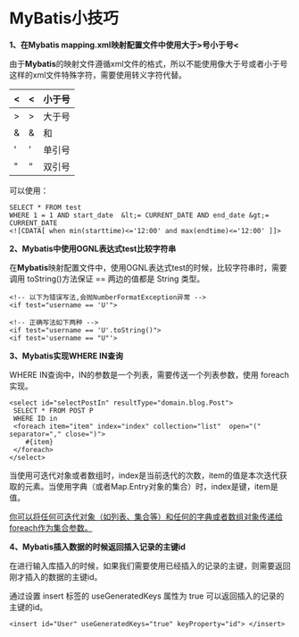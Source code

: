 # MyBatis小技巧

**1、在Mybatis mapping.xml映射配置文件中使用大于>号小于号<**

由于**Mybatis**的映射文件遵循xml文件的格式，所以不能使用像大于号或者小于号这样的xml文件特殊字符，需要使用转义字符代替。

| <    | <    | 小于号 |
| :--- | :--- | :----- |
| >    | >    | 大于号 |
| &    | &    | 和     |
| '    | ’    | 单引号 |
| "    | “    | 双引号 |

可以使用：

```
SELECT * FROM test 
WHERE 1 = 1 AND start_date  &lt;= CURRENT_DATE AND end_date &gt;= CURRENT_DATE
<![CDATA[ when min(starttime)<='12:00' and max(endtime)<='12:00' ]]>
```

**2、Mybatis中使用OGNL表达式test比较字符串**

在**Mybatis**映射配置文件中，使用OGNL表达式test的时候，比较字符串时，需要调用 toString()方法保证 == 两边的值都是 String 类型。

```
<!-- 以下为错误写法,会抛NumberFormatException异常 -->
<if test="username == 'U'">

<!-- 正确写法如下两种 -->
<if test="username == 'U'.toString()">
<if test='username == "U"'>
```

**3、Mybatis实现WHERE IN查询**

WHERE IN查询中，IN的参数是一个列表，需要传送一个列表参数，使用 foreach 实现。

```
<select id="selectPostIn" resultType="domain.blog.Post">
 SELECT * FROM POST P
 WHERE ID in
 <foreach item="item" index="index" collection="list"  open="(" separator="," close=")">
    #{item}
 </foreach>
</select>
```

当使用可迭代对象或者数组时，index是当前迭代的次数，item的值是本次迭代获取的元素。当使用字典（或者Map.Entry对象的集合）时，index是键，item是值。

[你可以将任何可迭代对象（如列表、集合等）和任何的字典或者数组对象传递给foreach作为集合参数。](http://mp.weixin.qq.com/s?__biz=MzI3ODcxMzQzMw==&mid=2247507913&idx=2&sn=cc9bce2bdf5a3d106c6f7a3040f0ae14&chksm=eb505affdc27d3e9da88636d4cbe4906992f141218dd3d5f894d3a600fc65cd02dda66c3e33a&scene=21#wechat_redirect)

**4、Mybatis插入数据的时候返回插入记录的主键id**

在进行输入库插入的时候，如果我们需要使用已经插入的记录的主键，则需要返回刚才插入的数据的主键id。

通过设置 insert 标签的 useGeneratedKeys 属性为 true 可以返回插入的记录的主键的id。

```
<insert id="User" useGeneratedKeys="true" keyProperty="id"> </insert>
```